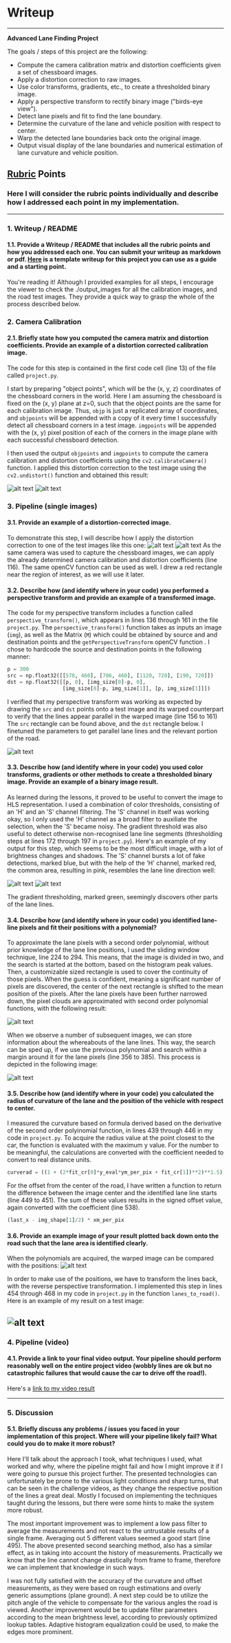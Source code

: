  # Writeup

---

**Advanced Lane Finding Project**

The goals / steps of this project are the following:

* Compute the camera calibration matrix and distortion coefficients given a set of chessboard images.
* Apply a distortion correction to raw images.
* Use color transforms, gradients, etc., to create a thresholded binary image.
* Apply a perspective transform to rectify binary image ("birds-eye view").
* Detect lane pixels and fit to find the lane boundary.
* Determine the curvature of the lane and vehicle position with respect to center.
* Warp the detected lane boundaries back onto the original image.
* Output visual display of the lane boundaries and numerical estimation of lane curvature and vehicle position.

[//]: # (Image References)

[image1]: ./output_images/calibration2_1chbrd.jpg "checkered chess board"
[image2]: ./output_images/calibration2_2undist.jpg "undistorted chess board"
[image3]: ./test_images/straight_lines2.jpg "distorted road"
[image4]: ./output_images/straight_lines2_1roi.jpg "undistorted road"
[image5]: ./output_images/straight_lines2_1warped.jpg "top-down perspective"
[image6]: ./output_images/test5_1warped.jpg "before binary thresholding"
[image7]: ./output_images/test5_2color.jpg "after binary thresholding"
[image8]: ./output_images/test3_3slidingwindows.jpg "sliding window based search"
[image9]: ./output_images/test3_4polyband.jpg "polynomial band based search"
[image10]: ./output_images/test3_5birdeyelanes.jpg "resulting polynomials"
[image11]: ./output_images/test3_result.jpg "results transformed back to road image"
[video1]: ./output.mp4 "Video"

## [Rubric](https://review.udacity.com/#!/rubrics/571/view) Points

### Here I will consider the rubric points individually and describe how I addressed each point in my implementation.  

---

### 1. Writeup / README

#### 1.1. Provide a Writeup / README that includes all the rubric points and how you addressed each one.  You can submit your writeup as markdown or pdf.  [Here](https://github.com/udacity/CarND-Advanced-Lane-Lines/blob/master/writeup_template.md) is a template writeup for this project you can use as a guide and a starting point.  

You're reading it! Although I provided examples for all steps, I encourage the viewer to check the ./output_images for all the calibration images, and the road test images. They provide a quick way to grasp the whole of the process described below.

### 2. Camera Calibration

#### 2.1. Briefly state how you computed the camera matrix and distortion coefficients. Provide an example of a distortion corrected calibration image.

The code for this step is contained in the first code cell (line 13) of the file called `project.py`.  

I start by preparing "object points", which will be the (x, y, z) coordinates of the chessboard corners in the world. Here I am assuming the chessboard is fixed on the (x, y) plane at z=0, such that the object points are the same for each calibration image.  Thus, `objp` is just a replicated array of coordinates, and `objpoints` will be appended with a copy of it every time I successfully detect all chessboard corners in a test image.  `imgpoints` will be appended with the (x, y) pixel position of each of the corners in the image plane with each successful chessboard detection.  

I then used the output `objpoints` and `imgpoints` to compute the camera calibration and distortion coefficients using the `cv2.calibrateCamera()` function.  I applied this distortion correction to the test image using the `cv2.undistort()` function and obtained this result: 

![alt text][image1]
![alt text][image2]

### 3. Pipeline (single images)

#### 3.1. Provide an example of a distortion-corrected image.

To demonstrate this step, I will describe how I apply the distortion correction to one of the test images like this one:
![alt text][image3]
![alt text][image4]
As the same camera was used to capture the chessboard images, we can apply the already determined camera calibration and distortion coefficients (line 116). The same openCV function can be used as well. I drew a red rectangle near the region of interest, as we will use it later.

#### 3.2. Describe how (and identify where in your code) you performed a perspective transform and provide an example of a transformed image.

The code for my perspective transform includes a function called `perspective_transform()`, which appears in lines 136 through 161 in the file `project.py`.  The `perspective_transform()` function takes as inputs an image (`img`), as well as the Matrix (`M`) which could be obtained by source and and destination points and the `getPerspectiveTransform` openCV function .  I chose to hardcode the source and destination points in the following manner:

```python
p = 300
src = np.float32([[578, 460], [706, 460], [1120, 720], [190, 720]])
dst = np.float32([[p, 0], [img_size[0]-p, 0],
                  [img_size[0]-p, img_size[1]], [p, img_size[1]]])
```

I verified that my perspective transform was working as expected by drawing the `src` and `dst` points onto a test image and its warped counterpart to verify that the lines appear parallel in the warped image (line 156 to 161) The `src` rectangle can be found above, and the `dst` rectangle below. I finetuned the parameters to get parallel lane lines and the relevant portion of the road.

![alt text][image5]

#### 3.3. Describe how (and identify where in your code) you used color transforms, gradients or other methods to create a thresholded binary image.  Provide an example of a binary image result.

As learned during the lessons, it proved to be useful to convert the image to HLS representation. I used a combination of color thresholds, consisting of an 'H' and an 'S' channel filtering. The 'S' channel in itself was working okay, so I only used the 'H' channel as a broad filter to auxiliate the selection, when the 'S' became noisy. The gradient threshold was also useful to detect otherwise non-recognised lane line segments (thresholding steps at lines 172 through 197 in `project.py`).  Here's an example of my output for this step, which seems to be the most difficult image, with a lot of brightness changes and shadows. The 'S' channel bursts a lot of fake detections, marked blue, but with the help of the 'H' channel, marked red, the common area, resulting in pink, resembles the lane line direction well:

![alt text][image6]
![alt text][image7]

The gradient thresholding, marked green, seemingly discovers other parts of the lane lines.

#### 3.4. Describe how (and identify where in your code) you identified lane-line pixels and fit their positions with a polynomial?
To approximate the lane pixels with a second order polynomial, without prior knowledge of the lane line positions, I used the sliding window technique, line 224 to 294. This means, that the image is divided in two, and the search is started at the bottom, based on the histogram peak values. Then, a customizable sized rectangle is used to cover the continuity of those pixels. When the guess is confident, meaning a significant number of pixels are discovered, the center of the next rectangle is shifted to the mean position of the pixels. After the lane pixels have been further narrowed down, the pixel clouds are approximated with second order polynomial functions, with the following result:

![alt text][image8]

When we observe a number of subsequent images, we can store information about the whereabouts of the lane lines. This way, the search can be sped up, if we use the previous polynomial and search within a margin around it for the lane pixels (line 356 to 385). This process is depicted in the following image:

![alt text][image9]

#### 3.5. Describe how (and identify where in your code) you calculated the radius of curvature of the lane and the position of the vehicle with respect to center.

I measured the curvature based on formula derived based on the derivative of the second order polyinomial function, in lines 439 through 446 in my code in `project.py`. To acquire the radius value at the point closest to the car, the function is evaluated with the maximum y value. For the number to be meaningful, the calculations are converted with the coefficient needed to convert to real distance units.

```python
curverad = ((1 + (2*fit_cr[0]*y_eval*ym_per_pix + fit_cr[1])**2)**1.5) / np.absolute(2*fit_cr[0])
```

For the offset from the center of the road, I have written a function to return the difference between the image center and the identified lane line starts (line 449 to 451). The sum of these values results in the signed offset value, again converted with the coefficient (line 538).

```python
(last_x - img_shape[1]/2) * xm_per_pix
```

#### 3.6. Provide an example image of your result plotted back down onto the road such that the lane area is identified clearly.

When the polynomials are acquired, the warped image can be compared with the positions:
![alt text][image10]

In order to make use of the positions, we have to transform the lines back, with the reverse perspective transformation. I implemented this step in lines 454 through 468 in my code in `project.py` in the function `lanes_to_road()`.  Here is an example of my result on a test image:

![alt text][image11]
---

### 4. Pipeline (video)

#### 4.1. Provide a link to your final video output.  Your pipeline should perform reasonably well on the entire project video (wobbly lines are ok but no catastrophic failures that would cause the car to drive off the road!).

Here's a [link to my video result](./output.mp4)

---

### 5. Discussion

#### 5.1. Briefly discuss any problems / issues you faced in your implementation of this project.  Where will your pipeline likely fail?  What could you do to make it more robust?

Here I'll talk about the approach I took, what techniques I used, what worked and why, where the pipeline might fail and how I might improve it if I were going to pursue this project further. The presented technologies can unfortunately be prone to the various light conditions and sharp turns, that can be seen in the challenge videos, as they change the respective position of the lines a great deal. Mostly I focused on implementing the techniques taught during the lessons, but there were some hints to make the system more robust.

The most important improvement was to implement a low pass filter to average the measurements and not react to the untrustable results of a single frame. Averaging out 5 different values seemed a good start (line 495). The above presented second searching method, also has a similar effect, as in taking into account the history of measurements. Practically we know that the line cannot change drastically from frame to frame, therefore we can implement that knowledge in such ways.

I was not fully satisfied with the accuracy of the curvature and offset measurements, as they were based on rough estimations and overly generic assumptions (plane ground). A next step could be to utilize the pitch angle of the vehicle to compensate for the various angles the road is viewed. Another improvement would be to update filter parameters according to the mean brightness level, according to previously optimized lookup tables. Adaptive histogram equalization could be used, to make the edges more prominent.
